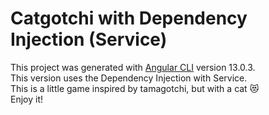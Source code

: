 # Catgotchi with Dependency Injection (Service)

This project was generated with [Angular CLI](https://github.com/angular/angular-cli) version 13.0.3.   
This version uses the Dependency Injection with Service.  
This is a little game inspired by tamagotchi, but with a cat :heart_eyes_cat:  
Enjoy it!


